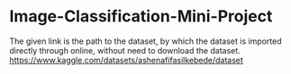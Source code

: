 # Image-Classification-Mini-Project
The given link is the path to the dataset, by which the dataset is imported directly through online, without need to download the dataset. 
https://www.kaggle.com/datasets/ashenafifasilkebede/dataset
